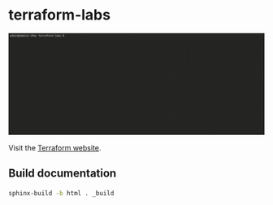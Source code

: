 # terraform-labs

![Terraform CLI](docs/img/terraform_cli_example.gif)

Visit the [Terraform website](https://www.terraform.io/).

## Build documentation

```bash
sphinx-build -b html . _build
```
